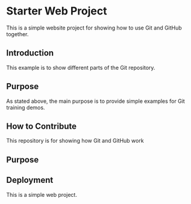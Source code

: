 # Starter Web Project

This is a simple website project for showing how to use Git and GitHub together.

## Introduction

This example is to show different parts of the Git repository.

## Purpose

As stated above, the main purpose is to provide simple examples for Git training demos.

## How to Contribute

This repository is for showing how Git and GitHub work

## Purpose

## Deployment

This is a simple web project.